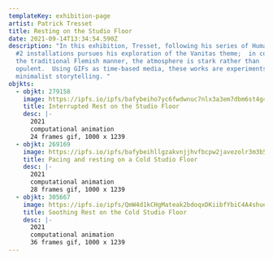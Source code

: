 ```yaml
---
templateKey: exhibition-page
artist: Patrick Tresset
title: Resting on the Studio Floor
date: 2021-09-14T13:34:54.590Z
description: "In this exhibition, Tresset, following his series of Human Study
  #2 installations pursues his exploration of the Vanitas theme;  in contrast to
  the traditional Flemish manner, the atmosphere is stark rather than
  opulent.  Using GIFs as time-based media, these works are experiments in
  minimalist storytelling. "
objkts:
  - objkt: 279158
    image: https://ipfs.io/ipfs/bafybeiho7yc6fwdwnuc7nlx3a3em7dbm6st4g4y5h7xne6ujwdlp4h6o4u
    title: Interrupted Rest on the Studio Floor
    desc: |-
      2021
      computational animation
      24 frames gif, 1000 x 1239
  - objkt: 269169
    image: https://ipfs.io/ipfs/bafybeihllgzakvnjjhvfbcpw2javezolr3m3b53ow5wq3wkl3wdaskx6fm
    title: Pacing and resting on a Cold Studio Floor
    desc: |-
      2021
      computational animation
      28 frames gif, 1000 x 1239
  - objkt: 305667
    image: https://ipfs.io/ipfs/QmW4d1kCHgMateak2bdoqxDKiibfYbiC4A4shueozquy21
    title: Soothing Rest on the Cold Studio Floor
    desc: |-
      2021
      computational animation
      36 frames gif, 1000 x 1239
---
```


